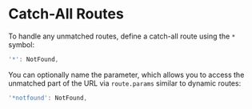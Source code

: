 
# Catch-All Routes

To handle any unmatched routes, define a catch-all route using the `*` symbol:

```ts
'*': NotFound,
```

You can optionally name the parameter, which allows you to access the unmatched part of the URL via `route.params` similar to dynamic routes:

```ts
'*notfound': NotFound,
```
